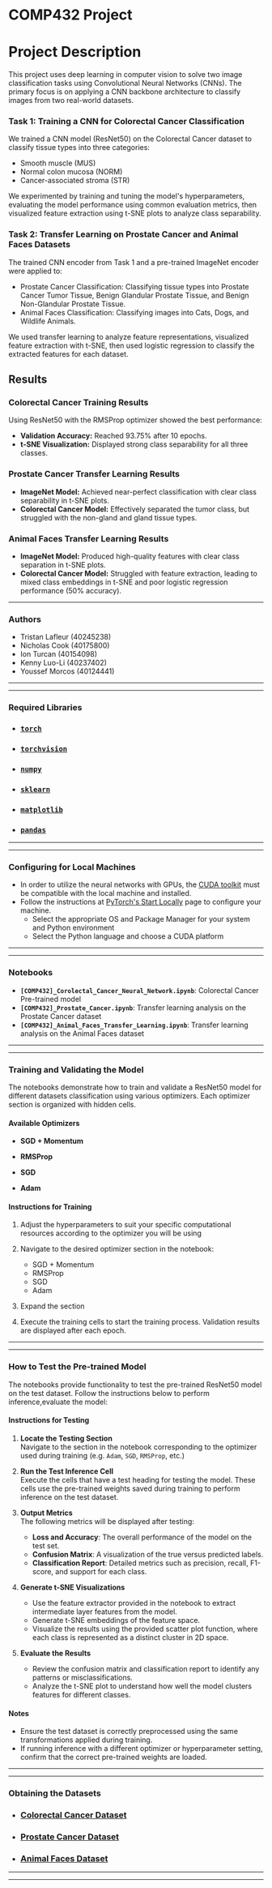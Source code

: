 # COMP432 Project

# Project Description

This project uses deep learning in computer vision to solve two image classification tasks using Convolutional Neural Networks (CNNs). The primary focus is on applying a CNN backbone architecture to classify images from two real-world datasets.

### Task 1: Training a CNN for Colorectal Cancer Classification
We trained a CNN model (ResNet50) on the Colorectal Cancer dataset to classify tissue types into three categories:
- Smooth muscle (MUS)
- Normal colon mucosa (NORM)
- Cancer-associated stroma (STR)

We experimented by training and tuning the model's hyperparameters, evaluating the model performance using common evaluation metrics, then visualized feature extraction using t-SNE plots to analyze class separability.

### Task 2: Transfer Learning on Prostate Cancer and Animal Faces Datasets
The trained CNN encoder from Task 1 and a pre-trained ImageNet encoder were applied to:
- Prostate Cancer Classification: Classifying tissue types into Prostate Cancer Tumor Tissue, Benign Glandular Prostate Tissue, and Benign Non-Glandular Prostate Tissue.
- Animal Faces Classification: Classifying images into Cats, Dogs, and Wildlife Animals.

We used transfer learning to analyze feature representations, visualized feature extraction with t-SNE, then used logistic regression to classify the extracted features for each dataset.

## Results

### Colorectal Cancer Training Results

Using ResNet50 with the RMSProp optimizer showed the best performance:
- **Validation Accuracy:** Reached 93.75% after 10 epochs.
- **t-SNE Visualization:** Displayed strong class separability for all three classes.

### Prostate Cancer Transfer Learning Results

- **ImageNet Model:** Achieved near-perfect classification with clear class separability in t-SNE plots.
- **Colorectal Cancer Model:** Effectively separated the tumor class, but struggled with the non-gland and gland tissue types.

### Animal Faces Transfer Learning Results

- **ImageNet Model:** Produced high-quality features with clear class separation in t-SNE plots.
- **Colorectal Cancer Model:** Struggled with feature extraction, leading to mixed class embeddings in t-SNE and poor logistic regression performance (50% accuracy).
---
### Authors
- Tristan Lafleur (40245238)
- Nicholas Cook (40175800)
- Ion Turcan (40154098)
- Kenny Luo-Li (40237402)
- Youssef Morcos (40124441)
---
---
### Required Libraries
- ### **[`torch`](https://pytorch.org/docs/stable/index.html)**
- ### **[`torchvision`](https://pytorch.org/vision/stable/)**
- ### **[`numpy`](https://numpy.org/install/)**
- ### **[`sklearn`](https://scikit-learn.org/stable/install.html)**
- ### **[`matplotlib`](https://matplotlib.org/stable/#install)**
- ### **[`pandas`](https://pandas.pydata.org/getting_started.html)**
---
---
### Configuring for Local Machines
- In order to utilize the neural networks with GPUs, the [CUDA toolkit](https://developer.nvidia.com/cuda-downloads) must be compatible with the local machine and installed.
- Follow the instructions at [PyTorch's Start Locally](https://pytorch.org/get-started/locally/) page to configure your machine.
    - Select the appropriate OS and Package Manager for your system and Python environment
    - Select the Python language and choose a CUDA platform
---
---
### Notebooks
- **`[COMP432]_Corolectal_Cancer_Neural_Network.ipynb`**: Colorectal Cancer Pre-trained model
- **`[COMP432]_Prostate_Cancer.ipynb`**: Transfer learning analysis on the Prostate Cancer dataset
- **`[COMP432]_Animal_Faces_Transfer_Learning.ipynb`**: Transfer learning analysis on the Animal Faces dataset
---
---
### Training and Validating the Model

The notebooks demonstrate how to train and validate a ResNet50 model for different datasets classification using various optimizers. Each optimizer section is organized with hidden cells.

#### Available Optimizers

- **SGD + Momentum**  

- **RMSProp**  

- **SGD**  

- **Adam**
  
#### Instructions for Training

1. Adjust the hyperparameters to suit your specific computational resources according to the optimizer you will be using 

2. Navigate to the desired optimizer section in the notebook:
   - SGD + Momentum
   - RMSProp
   - SGD
   - Adam

3. Expand the section

4. Execute the training cells to start the training process. Validation results are displayed after each epoch.

---
---
### How to Test the Pre-trained Model
The notebooks provide functionality to test the pre-trained ResNet50 model on the test dataset. Follow the instructions below to perform inference,evaluate the model:

#### Instructions for Testing

1. **Locate the Testing Section**  
   Navigate to the section in the notebook corresponding to the optimizer used during training (e.g. `Adam`, `SGD`, `RMSProp`, etc.)

2. **Run the Test Inference Cell**  
   Execute the cells that have a test heading for testing the model. These cells use the pre-trained weights saved during training to perform inference on the test dataset.

3. **Output Metrics**  
   The following metrics will be displayed after testing:
   - **Loss and Accuracy**: The overall performance of the model on the test set.
   - **Confusion Matrix**: A visualization of the true versus predicted labels.
   - **Classification Report**: Detailed metrics such as precision, recall, F1-score, and support for each class.

4. **Generate t-SNE Visualizations**  
   - Use the feature extractor provided in the notebook to extract intermediate layer features from the model.
   - Generate t-SNE embeddings of the feature space.
   - Visualize the results using the provided scatter plot function, where each class is represented as a distinct cluster in 2D space.

5. **Evaluate the Results**  
   - Review the confusion matrix and classification report to identify any patterns or misclassifications.
   - Analyze the t-SNE plot to understand how well the model clusters features for different classes.

#### Notes

- Ensure the test dataset is correctly preprocessed using the same transformations applied during training.
- If running inference with a different optimizer or hyperparameter setting, confirm that the correct pre-trained weights are loaded.

---
---
### Obtaining the Datasets
- ### **[Colorectal Cancer Dataset](https://1drv.ms/u/s!AilzKc-njjP7mN0NOZvxl0TPAUxmig?e=K0TpeX)**
- ### **[Prostate Cancer Dataset](https://1drv.ms/u/s!AilzKc-njjP7mN0M_LjB5xeAydDsrA?e=0obzsx)**
- ### **[Animal Faces Dataset](https://1drv.ms/u/s!AilzKc-njjP7mN0LqoRZvUYONY9sbQ?e=wxWbip)**
---
---

